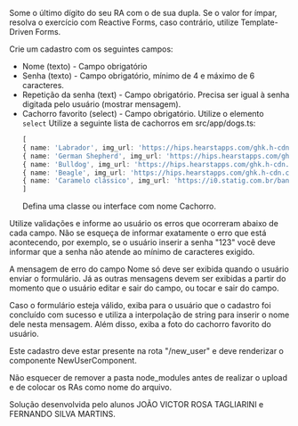 Some o último dígito do seu RA com o de sua dupla. Se o valor for ímpar, resolva o exercício com Reactive Forms, caso contrário, utilize Template-Driven Forms.

Crie um cadastro com os seguintes campos:
* Nome (texto) - Campo obrigatório
* Senha (texto) - Campo obrigatório, mínimo de 4 e máximo de 6 caracteres. 
* Repetição da senha (text) - Campo obrigatório. Precisa ser igual à senha digitada pelo usuário (mostrar mensagem).
* Cachorro favorito (select) - Campo obrigatório. Utilize o elemento `select`
	Utilize a seguinte lista de cachorros em src/app/dogs.ts:
	```typescript
    [
	{ name: 'Labrador', img_url: 'https://hips.hearstapps.com/ghk.h-cdn.co/assets/16/08/gettyimages-530330473.jpg?	crop=0.659xw:0.990xh;0.123xw,0.00779xh&resize=980:*'},
	{ name: 'German Shepherd', img_url: 'https://hips.hearstapps.com/ghk.h-cdn.co/assets/16/08/gettyimages-103196073.jpg?crop=0.801xw:1.00xh;0.201xw,0&resize=980:*'},
	{ name: 'Bulldog', img_url: 'https://hips.hearstapps.com/ghk.h-cdn.co/assets/16/08/gettyimages-540833297.jpg?crop=0.652xw:0.979xh;0.138xw,0&resize=980:*'},
	{ name: 'Beagle', img_url: 'https://hips.hearstapps.com/ghk.h-cdn.co/assets/16/08/gettyimages-462376265.jpg?crop=1.00xw:0.668xh;0,0.00115xh&resize=980:*'}
	{ name: 'Caramelo clássico', img_url: 'https://i0.statig.com.br/bancodeimagens/78/pt/gs/78ptgsfeddfh638dkkzya5p3y.jpg'}
	]
    ```
	Defina uma classe ou interface com nome Cachorro.

Utilize validações e informe ao usuário os erros que ocorreram abaixo de cada campo. Não se esqueça de informar exatamente o erro que está acontecendo, por exemplo, se o usuário inserir a senha "123" você deve informar que a senha não atende ao mínimo de caracteres exigido. 

A mensagem de erro do campo Nome só deve ser exibida quando o usuário enviar o formulário. Já as outras mensagens devem ser exibidas a partir do momento que o usuário editar e sair do campo, ou tocar e sair do campo.

Caso o formulário esteja válido, exiba para o usuário que o cadastro foi concluído com sucesso e utiliza a interpolação de string para inserir o nome dele nesta mensagem. Além disso, exiba a foto do cachorro favorito do usuário.

Este cadastro deve estar presente na rota "/new_user" e deve renderizar o componente NewUserComponent.

Não esquecer de remover a pasta node_modules antes de realizar o upload e de colocar os RAs como nome do arquivo.

Solução desenvolvida pelo alunos JOÃO VICTOR ROSA TAGLIARINI e FERNANDO SILVA MARTINS.